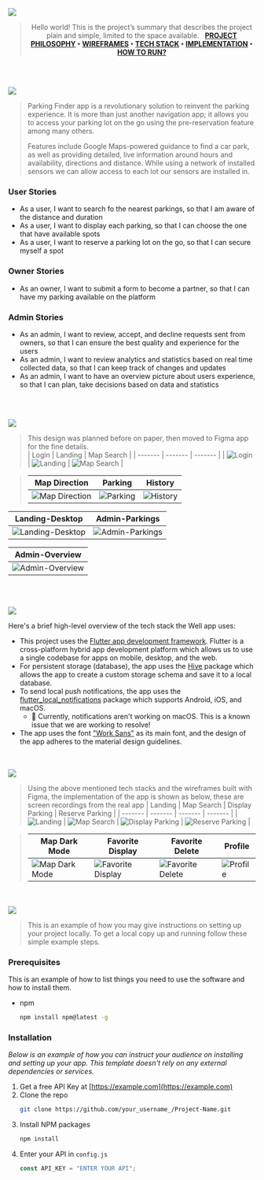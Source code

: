 <img src="./readme/title1.svg"/>

<div align="center">

> Hello world! This is the project’s summary that describes the project plain and simple, limited to the space available.  
> **[PROJECT PHILOSOPHY](https://github.com/julescript/well_app#-project-philosophy) • [WIREFRAMES](https://github.com/julescript/well_app#-wireframes) • [TECH STACK](https://github.com/julescript/well_app#-tech-stack) • [IMPLEMENTATION](https://github.com/julescript/well_app#-impplementation) • [HOW TO RUN?](https://github.com/julescript/well_app#-how-to-run)**

</div>

<br><br>

<img src="./readme/title2.svg"/>

> Parking Finder app is a revolutionary solution to reinvent the parking experience. It is more than just another navigation app; it allows you to access your parking lot on the go using the pre-reservation feature among many others.
>
> Features include Google Maps-powered guidance to find a car park, as well as providing detailed, live information around hours and availability, directions and distance. While using a network of installed sensors we can allow access to each lot our sensors are installed in.

### User Stories

- As a user, I want to search fo the nearest parkings, so that I am aware of the distance and duration
- As a user, I want to display each parking, so that I can choose the one that have available spots
- As a user, I want to reserve a parking lot on the go, so that I can secure myself a spot

### Owner Stories

- As an owner, I want to submit a form to become a partner, so that I can have my parking available on the platform

### Admin Stories

- As an admin, I want to review, accept, and decline requests sent from owners, so that I can ensure the best quality and experience for the users
- As an admin, I want to review analytics and statistics based on real time collected data, so that I can keep track of changes and updates
- As an admin, I want to have an overview picture about users experience, so that I can plan, take decisions based on data and statistics

<br><br>

<img src="./readme/title3.svg"/>

> This design was planned before on paper, then moved to Figma app for the fine details.
> <br>
> | Login | Landing | Map Search |
> | ------- | ------- | ------- |
> | ![Login](https://github.com/Hamze-Ammar/Parking-Finder/blob/main/readme/Figma/login-mobile.png) | ![Landing](https://github.com/Hamze-Ammar/Parking-Finder/blob/main/readme/Figma/landingMobile.png) | ![Map Search](https://github.com/Hamze-Ammar/Parking-Finder/blob/main/readme/Figma/map1Mobile.png) |

> | Map Direction                                                                                         | Parking                                                                                                   | History                                                                                            |
> | ----------------------------------------------------------------------------------------------------- | --------------------------------------------------------------------------------------------------------- | -------------------------------------------------------------------------------------------------- |
> | ![Map Direction](https://github.com/Hamze-Ammar/Parking-Finder/blob/main/readme/Figma/map2Mobile.png) | ![Parking](https://github.com/Hamze-Ammar/Parking-Finder/blob/main/readme/Figma/displayParkingMobile.png) | ![History](https://github.com/Hamze-Ammar/Parking-Finder/blob/main/readme/Figma/historyMobile.png) |

| Landing-Desktop                                                                                             | Admin-Parkings                                                                                         |
| ----------------------------------------------------------------------------------------------------------- | ------------------------------------------------------------------------------------------------------ |
| ![Landing-Desktop](https://github.com/Hamze-Ammar/Parking-Finder/blob/main/readme/Figma/landingDesktop.png) | ![Admin-Parkings](https://github.com/Hamze-Ammar/Parking-Finder/blob/main/readme/Figma/dashboard2.png) |

| Admin-Overview                                                                                         |
| ------------------------------------------------------------------------------------------------------ |
| ![Admin-Overview](https://github.com/Hamze-Ammar/Parking-Finder/blob/main/readme/Figma/dashboard1.png) |

<br><br>

<img src="./readme/title4.svg"/>

Here's a brief high-level overview of the tech stack the Well app uses:

- This project uses the [Flutter app development framework](https://flutter.dev/). Flutter is a cross-platform hybrid app development platform which allows us to use a single codebase for apps on mobile, desktop, and the web.
- For persistent storage (database), the app uses the [Hive](https://hivedb.dev/) package which allows the app to create a custom storage schema and save it to a local database.
- To send local push notifications, the app uses the [flutter_local_notifications](https://pub.dev/packages/flutter_local_notifications) package which supports Android, iOS, and macOS.
  - 🚨 Currently, notifications aren't working on macOS. This is a known issue that we are working to resolve!
- The app uses the font ["Work Sans"](https://fonts.google.com/specimen/Work+Sans) as its main font, and the design of the app adheres to the material design guidelines.

<br><br>
<img src="./readme/title5.svg"/>

> Using the above mentioned tech stacks and the wireframes built with Figma, the implementation of the app is shown as below, these are screen recordings from the real app
> | Landing | Map Search | Display Parking | Reserve Parking |
> | ------- | ------- | ------- | ------- |
> | ![Landing](https://github.com/Hamze-Ammar/Parking-Finder/blob/main/readme/Mobile/Landing-Mobile.gif) | ![Map Search](https://github.com/Hamze-Ammar/Parking-Finder/blob/main/readme/Mobile/Map-Search.gif) | ![Display Parking](https://github.com/Hamze-Ammar/Parking-Finder/blob/main/readme/Mobile/displayParking.gif) | ![Reserve Parking](https://github.com/Hamze-Ammar/Parking-Finder/blob/main/readme/Mobile/reserveParking.gif) |

> | Map Dark Mode                                                                                           | Favorite Display                                                                                               | Favorite Delete                                                                                              | Profile                                                                                       |
> | ------------------------------------------------------------------------------------------------------- | -------------------------------------------------------------------------------------------------------------- | ------------------------------------------------------------------------------------------------------------ | --------------------------------------------------------------------------------------------- |
> | ![Map Dark Mode](https://github.com/Hamze-Ammar/Parking-Finder/blob/main/readme/Mobile/MapDarkMode.gif) | ![Favorite Display](https://github.com/Hamze-Ammar/Parking-Finder/blob/main/readme/Mobile/favoriteDisplay.gif) | ![Favorite Delete](https://github.com/Hamze-Ammar/Parking-Finder/blob/main/readme/Mobile/favoriteDelete.gif) | ![Profile](https://github.com/Hamze-Ammar/Parking-Finder/blob/main/readme/Mobile/Profile.gif) |

<br><br>
<img src="./readme/title6.svg"/>

> This is an example of how you may give instructions on setting up your project locally.
> To get a local copy up and running follow these simple example steps.

### Prerequisites

This is an example of how to list things you need to use the software and how to install them.

- npm
  ```sh
  npm install npm@latest -g
  ```

### Installation

_Below is an example of how you can instruct your audience on installing and setting up your app. This template doesn't rely on any external dependencies or services._

1. Get a free API Key at [https://example.com](https://example.com)
2. Clone the repo
   ```sh
   git clone https://github.com/your_username_/Project-Name.git
   ```
3. Install NPM packages
   ```sh
   npm install
   ```
4. Enter your API in `config.js`
   ```js
   const API_KEY = "ENTER YOUR API";
   ```

